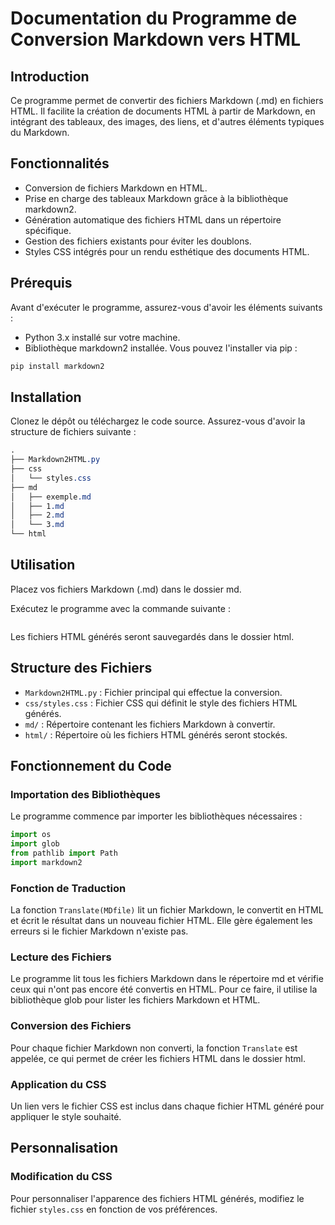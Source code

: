 
# Documentation du Programme de Conversion Markdown vers HTML

## Introduction

Ce programme permet de convertir des fichiers Markdown (.md) en fichiers HTML. Il facilite la création de documents HTML à partir de Markdown, en intégrant des tableaux, des images, des liens, et d'autres éléments typiques du Markdown.

## Fonctionnalités

- Conversion de fichiers Markdown en HTML.
- Prise en charge des tableaux Markdown grâce à la bibliothèque markdown2.
- Génération automatique des fichiers HTML dans un répertoire spécifique.
- Gestion des fichiers existants pour éviter les doublons.
- Styles CSS intégrés pour un rendu esthétique des documents HTML.

## Prérequis

Avant d'exécuter le programme, assurez-vous d'avoir les éléments suivants :

- Python 3.x installé sur votre machine.
- Bibliothèque markdown2 installée. Vous pouvez l'installer via pip :

```bash
pip install markdown2
```

## Installation

Clonez le dépôt ou téléchargez le code source. Assurez-vous d'avoir la structure de fichiers suivante :

```css
.
├── Markdown2HTML.py
├── css
│   └── styles.css
├── md
│   ├── exemple.md
│   ├── 1.md
│   ├── 2.md
│   └── 3.md
└── html
```

## Utilisation

Placez vos fichiers Markdown (.md) dans le dossier md.

Exécutez le programme avec la commande suivante :

```bash

```

Les fichiers HTML générés seront sauvegardés dans le dossier html.

## Structure des Fichiers

* `Markdown2HTML.py` : Fichier principal qui effectue la conversion.
* `css/styles.css` : Fichier CSS qui définit le style des fichiers HTML générés.
* `md/` : Répertoire contenant les fichiers Markdown à convertir.
* `html/` : Répertoire où les fichiers HTML générés seront stockés.

## Fonctionnement du Code

### Importation des Bibliothèques

Le programme commence par importer les bibliothèques nécessaires :

```python
import os
import glob
from pathlib import Path
import markdown2
```

### Fonction de Traduction

La fonction `Translate(MDfile)` lit un fichier Markdown, le convertit en HTML et écrit le résultat dans un nouveau fichier HTML. Elle gère également les erreurs si le fichier Markdown n'existe pas.

### Lecture des Fichiers

Le programme lit tous les fichiers Markdown dans le répertoire md et vérifie ceux qui n'ont pas encore été convertis en HTML. Pour ce faire, il utilise la bibliothèque glob pour lister les fichiers Markdown et HTML.

### Conversion des Fichiers

Pour chaque fichier Markdown non converti, la fonction `Translate` est appelée, ce qui permet de créer les fichiers HTML dans le dossier html.

### Application du CSS

Un lien vers le fichier CSS est inclus dans chaque fichier HTML généré pour appliquer le style souhaité.

## Personnalisation

### Modification du CSS

Pour personnaliser l'apparence des fichiers HTML générés, modifiez le fichier `styles.css` en fonction de vos préférences.

